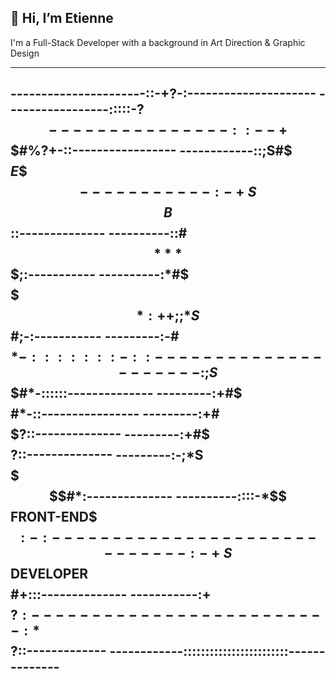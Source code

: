 <!--
€€etiennebelle/etiennebelle€€ is a ✨ _special_ ✨ repository because its `README.md` (this file) appears on your GitHub profile.

-->
## 👀 Hi, I’m Etienne
I'm a Full-Stack Developer with a background in Art Direction & Graphic Design

--------------------------------------------------
----------------------::-+?-:---------------------
-----------------:::::-?$$%::::-------------------
---------------::--+%%S$$$#%?+-::-----------------
------------::;S#$$$$$$$$$$E$$$$%::::-------------
-----------:-+S$$$$$$$$$$$$B$$$$$$::--------------
----------::#$$$$$$$$$$***$$$$$$$$$$$;:-----------
----------:*#$$$$$$$$$$$$*:++;;*S$$#;-:-----------
---------:-#$$$$$$$$$$$$$$*-:::::::-::------------
---------:;S$$$$$$$$$$$$$$$#*-::::::--------------
---------:+#$$$$$$$$$$$$$$$$$#*-::----------------
---------:+#$$$$$$$$$$$$$$$$$$$$$?::--------------
---------:+#$$$$$$$$$$$$$$$$$$$$$?::--------------
---------:-;*S$$$$$$$$$$$$$$$$$$$#*:--------------
----------::::-*$$FRONT-END$$$:-:-----------------
------------:-+S$$DEVELOPER$$$$#+:::--------------
-----------:+$$$$$$$$$$$$$$$$$$$$$?:--------------
-----------:*$$$$$$$$$$$$$$$$$$$$$?::-------------
------------::::::::::::::::::::::::--------------
--------------------------------------------------

<!-- ## 🚧 I'm building with
![](https://img.shields.io/badge/JavaScript-informational?style=flat&logo=JavaScript&logoColor=ColorName&color=black)
![](https://img.shields.io/badge/React.js-informational?style=flat&logo=react&logoColor=ColorName&color=black)
![](https://img.shields.io/badge/Node.js-informational?style=flat&logo=Node.js&logoColor=ColorName&color=black)
![](https://img.shields.io/badge/Express-informational?style=flat&logo=Express&logoColor=ColorName&color=black)
![](https://img.shields.io/badge/MongoDB-informational?style=flat&logo=MongoDB&logoColor=ColorName&color=black)
![](https://img.shields.io/badge/CSS-informational?style=flat&logo=css3&logoColor=ColorName&color=black)
![](https://img.shields.io/badge/Sass-informational?style=flat&logo=Sass&logoColor=ColorName&color=black)
<br/>

## 🔮  I’m currently learning
![](https://img.shields.io/badge/Next.js-informational?style=flat&logo=next&logoColor=ColorName&color=black)
![](https://img.shields.io/badge/TypeScript-informational?style=flat&logo=TypeScript&logoColor=ColorName&color=black)
![](https://img.shields.io/badge/GraphQl-informational?style=flat&logo=GraphQl&logoColor=ColorName&color=black)

## 💌 Feel free to contact me: bl.etienne7@gmail.com
♟ Let's play chess? <a href="https://www.chess.com/member/fischermans_friend95" target="_blank"> Here </a> -->
